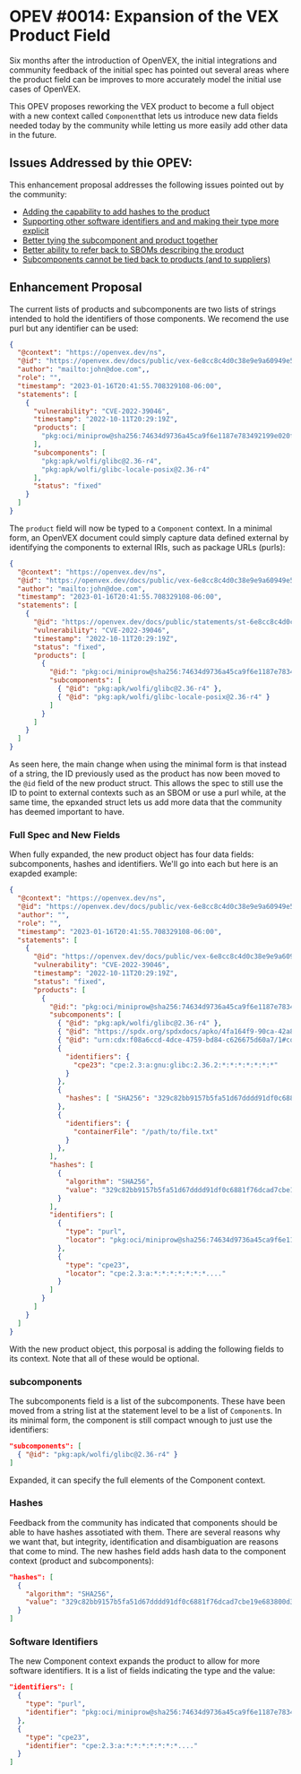 # OPEV #0014: Expansion of the VEX Product Field

Six months after the introduction of OpenVEX, the initial integrations and 
community feedback of the initial spec has pointed out several areas where
the product field can be improves to more accurately model the initial use
cases of OpenVEX.

This OPEV proposes reworking the VEX product to become a full object with a new
context called `Component`that lets us introduce new data fields needed today by
the community while letting us more easily add other data in the future.

## Issues Addressed by thie OPEV:

This enhancement proposal addresses the following issues pointed out by the
community:

* [Adding the capability to add hashes to the product](https://github.com/openvex/spec/issues/10)
* [Supporting other software identifiers and and making their type more explicit](https://github.com/openvex/spec/issues/16)
* [Better tying the subcomponent and product together](https://github.com/openvex/spec/issues/23)
* [Better ability to refer back to SBOMs describing the product](https://github.com/openvex/spec/issues/28)
* [Subcomponents cannot be tied back to products (and to suppliers)](https://github.com/openvex/spec/pull/25#discussion_r1230801007)


## Enhancement Proposal

The current lists of products and subcomponents are two lists of strings intended
to hold the identifiers of those components. We recomend the use purl but 
any identifier can be used:

```json
{
  "@context": "https://openvex.dev/ns",
  "@id": "https://openvex.dev/docs/public/vex-6e8cc8c4d0c38e9e9a60949e5dc0279684d8ad5f6711d9a12bb52247b6cc7271",
  "author": "mailto:john@doe.com",,
  "role": "",
  "timestamp": "2023-01-16T20:41:55.708329108-06:00",
  "statements": [
    {
      "vulnerability": "CVE-2022-39046",
      "timestamp": "2022-10-11T20:29:19Z",
      "products": [
        "pkg:oci/miniprow@sha256:74634d9736a45ca9f6e1187e783492199e020f4a5c19d0b1abc2b604f894ac99?arch=amd64&mediaType=application%2Fvnd.oci.image.manifest.v1%2Bjson&os=linux"
      ],
      "subcomponents": [
        "pkg:apk/wolfi/glibc@2.36-r4",
        "pkg:apk/wolfi/glibc-locale-posix@2.36-r4"
      ],
      "status": "fixed"
    }
  ]
}
```

The `product` field will now be typed to a `Component` context. In a minimal form,
an OpenVEX document could simply capture data defined external by identifying
the components to external IRIs, such as package URLs (purls):

```json
{
  "@context": "https://openvex.dev/ns",
  "@id": "https://openvex.dev/docs/public/vex-6e8cc8c4d0c38e9e9a60949e5dc0279684d8ad5f6711d9a12bb52247b6cc7271",
  "author": "mailto:john@doe.com",
  "timestamp": "2023-01-16T20:41:55.708329108-06:00",
  "statements": [
    {
      "@id": "https://openvex.dev/docs/public/statements/st-6e8cc8c4d0c38e9e9a60949e5dc0279684d8ad5f6711d9a12bb52247b6cc7271",
      "vulnerability": "CVE-2022-39046",
      "timestamp": "2022-10-11T20:29:19Z",
      "status": "fixed",
      "products": [
        {
          "@id:": "pkg:oci/miniprow@sha256:74634d9736a45ca9f6e1187e783492199e020f4a5c19d0b1abc2b604f894ac99?arch=amd64&mediaType=application%2Fvnd.oci.image.manifest.v1%2Bjson&os=linux",
          "subcomponents": [
            { "@id": "pkg:apk/wolfi/glibc@2.36-r4" }, 
            { "@id": "pkg:apk/wolfi/glibc-locale-posix@2.36-r4" }
          ]
        }
      ]
    }
  ]
}
```
As seen here, the main change when using the minimal form is that instead of a
string, the ID previously used as the product has now been moved to the `@id` 
field of the new product struct. This allows the spec to still use the ID to
point to external contexts such as an SBOM or use a purl while, at the same time,
the epxanded struct lets us add more data that the community has deemed important
to have.

### Full Spec and New Fields

When fully expanded, the new product object has four data fields: subcomponents,
hashes and identifiers. We'll go into each but here is an exapded example:

```json
{
  "@context": "https://openvex.dev/ns",
  "@id": "https://openvex.dev/docs/public/vex-6e8cc8c4d0c38e9e9a60949e5dc0279684d8ad5f6711d9a12bb52247b6cc7271",
  "author": "",
  "role": "",
  "timestamp": "2023-01-16T20:41:55.708329108-06:00",
  "statements": [
    {
      "@id": "https://openvex.dev/docs/public/vex-6e8cc8c4d0c38e9e9a60949e5dc0279684d8ad5f6711d9a12bb52247b6cc7271#statement1",
      "vulnerability": "CVE-2022-39046",
      "timestamp": "2022-10-11T20:29:19Z",
      "status": "fixed",
      "products": [
        {
          "@id:": "pkg:oci/miniprow@sha256:74634d9736a45ca9f6e1187e783492199e020f4a5c19d0b1abc2b604f894ac99?arch=amd64&mediaType=application%2Fvnd.oci.image.manifest.v1%2Bjson&os=linux",
          "subcomponents": [
            { "@id": "pkg:apk/wolfi/glibc@2.36-r4" }, 
            { "@id": "https://spdx.org/spdxdocs/apko/4fa164f9-90ca-42a8-bafe-5ab9d3cc4af9#packageref" },
            { "@id": "urn:cdx:f08a6ccd-4dce-4759-bd84-c626675d60a7/1#componentA" }
            {
              "identifiers": {
                "cpe23": "cpe:2.3:a:gnu:glibc:2.36.2:*:*:*:*:*:*:*"
              }
            },
            {
              "hashes": [ "SHA256": "329c82bb9157b5fa51d67dddd91df0c6881f76dcad7cbe19e683800d371bb142" ]
            },
            {
              "identifiers": {
                "containerFile": "/path/to/file.txt"
              }
            },
          ],
          "hashes": [
            {
              "algorithm": "SHA256",
              "value": "329c82bb9157b5fa51d67dddd91df0c6881f76dcad7cbe19e683800d371bb142"
            }
          ],
          "identifiers": [
            {
              "type": "purl",
              "locator": "pkg:oci/miniprow@sha256:74634d9736a45ca9f6e1187e783492199e020f4a5c19d0b1abc2b604f894ac99?arch=amd64&mediaType=application%2Fvnd.oci.image.manifest.v1%2Bjson&os=linux"
            },
            {
              "type": "cpe23",
              "locator": "cpe:2.3:a:*:*:*:*:*:*:*...."
            }
          ]
        }
      ]
    }
  ]
}
```

With the new product object, this porposal is adding the following fields to its
context. Note that all of these would be optional. 

### subcomponents

The subcomponents field is a list of the subcomponents. These have been moved 
from a string list at the statement level to be a list of `Component`s. In its
minimal form, the component is still compact wnough to just use the identifiers:

```json
"subcomponents": [
  { "@id": "pkg:apk/wolfi/glibc@2.36-r4" }
]
```

Expanded, it can specify the full elements of the Component context.

### Hashes

Feedback from the community has indicated that components should be able to have
hashes assotiated with them. There are several reasons why we want that, but
integrity, identification and disambiguation are reasons that come to mind. The
new hashes field adds hash data to the component context (product and subcomponents):

```json
"hashes": [
  {
    "algorithm": "SHA256",
    "value": "329c82bb9157b5fa51d67dddd91df0c6881f76dcad7cbe19e683800d371bb142"
  }
]
```
### Software Identifiers

The new Component context expands the product to allow for more software
identifiers. It is a list of fields indicating the type and the value:

```json
"identifiers": [
  {
    "type": "purl",
    "identifier": "pkg:oci/miniprow@sha256:74634d9736a45ca9f6e1187e783492199e020f4a5c19d0b1abc2b604f894ac99?arch=amd64&mediaType=application%2Fvnd.oci.image.manifest.v1%2Bjson&os=linux"
  },
  {
    "type": "cpe23",
    "identifier": "cpe:2.3:a:*:*:*:*:*:*:*...."
  }
]
```

